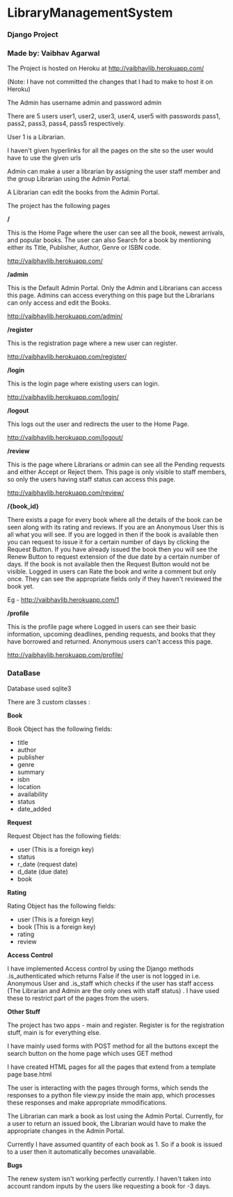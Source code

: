 # LibraryManagementSystem

### Django Project

### Made by: Vaibhav Agarwal

The Project is hosted on Heroku at http://vaibhavlib.herokuapp.com/

(Note: I have not committed the changes that I had to make to host it on Heroku)

The Admin has username admin and password admin

There are 5 users user1, user2, user3, user4, user5 with passwords pass1, pass2, pass3, pass4, pass5 respectively.

User 1 is a Librarian.

I haven't given hyperlinks for all the pages on the site so the user would have to use the given urls

Admin can make a user a librarian by assigning the user staff member and the group Librarian using the Admin Portal.

A Librarian can edit the books from the Admin Portal.

The project has the following pages

**/**

This is the Home Page where the user can see all the book, newest arrivals, and popular books. The user can also 
Search for a book by mentioning either its Title, Publisher, Author, Genre or ISBN code.

http://vaibhavlib.herokuapp.com/

**/admin**

This is the Default Admin Portal. Only the Admin and Librarians can access this page. Admins can access everything on
this page but the Librarians can only access and edit the Books.

http://vaibhavlib.herokuapp.com/admin/

**/register**

This is the registration page where a new user can register.

http://vaibhavlib.herokuapp.com/register/

**/login**

This is the login page where existing users can login.

http://vaibhavlib.herokuapp.com/login/

**/logout**

This logs out the user and redirects the user to the Home Page.

http://vaibhavlib.herokuapp.com/logout/

**/review**

This is the page where Librarians or admin can see all the Pending requests and either Accept or Reject them.
This page is only visible to staff members, so only the users having staff status can access this page.

http://vaibhavlib.herokuapp.com/review/

**/{book_id}**

There exists a page for every book where all the details of the book can be seen along with its rating and reviews.
If you are an Anonymous User this is all what you will see. If you are logged in then if the book is available then 
you can request to issue it for a certain number of days by clicking the Request Button. If you have already issued
the book then you will see the Renew Button to request extension of the due date by a certain number of days. If the book 
is not available then the Request Button would not be visible. Logged in users can Rate the book and write a comment but only once.
They can see the appropriate fields only if they haven't reviewed the book yet.

Eg - http://vaibhavlib.herokuapp.com/1

**/profile**

This is the profile page where Logged in users can see their basic information, upcoming deadlines, pending requests, 
and books that they have borrowed and returned. Anonymous users can't access this page.

http://vaibhavlib.herokuapp.com/profile/

### **DataBase**

Database used sqlite3

There are 3 custom classes :

**Book**

Book Object has the following fields:
* title
* author
* publisher
* genre
* summary
* isbn
* location
* availability
* status
* date_added


**Request**

Request Object has the following fields:
* user (This is a foreign key)
* status
* r_date (request date)
* d_date (due date)
* book

**Rating**

Rating Object has the following fields:
* user (This is a foreign key)
* book (This is a foreign key)
* rating
* review

**Access Control**

I have implemented Access control by using the Django methods .is_authenticated which returns False if the user is not logged in i.e. Anonymous User
and .is_staff which checks if the user has staff access (The Librarian and Admin are the only ones with staff status) . I have used these to restrict part of the pages from the users.

**Other Stuff**

The project has two apps - main and register. Register is for the registration stuff, main is for everything else.

I have mainly used forms with POST method for all the buttons except the search button on the home page which uses GET method

I have created HTML pages for all the pages that extend from a template page base.html

The user is interacting with the pages through forms, which sends the responses to a python file view.py inside the main app, which processes these responses and make
 appropriate mmodifications.
 
 The Librarian can mark a book as lost using the Admin Portal. Currently, for a user to return an issued book, the Librarian would have to make the appropriate changes in the Admin Portal.
 
 Currently I have assumed quantity of each book as 1. So if a book is issued to a user then it automatically becomes unavailable.
 
 **Bugs**
 
 The renew system isn't working perfectly currently. I haven't taken into account random inputs by the users like requesting a book for -3 days. 
